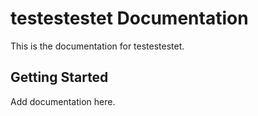 # testestestet Documentation

This is the documentation for testestestet.

## Getting Started

Add documentation here.